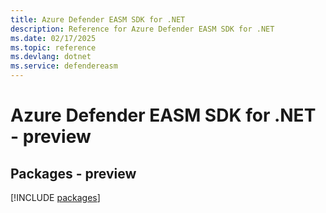 ```yaml
---
title: Azure Defender EASM SDK for .NET
description: Reference for Azure Defender EASM SDK for .NET
ms.date: 02/17/2025
ms.topic: reference
ms.devlang: dotnet
ms.service: defendereasm
---
```

# Azure Defender EASM SDK for .NET - preview
## Packages - preview
[!INCLUDE [packages](defender-easm-index.md)]